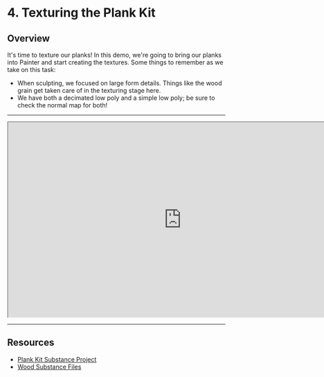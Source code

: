 # 4. Texturing the Plank Kit

<h2>Overview</h2>
<p>It's time to texture our planks! In this demo, we're going to bring our planks into Painter and start creating the textures. Some things to remember as we take on this task:</p>
<ul>
<li>When sculpting, we focused on large form details. Things like the wood grain get taken care of in the texturing stage here.</li>
<li>We have both a decimated low poly and a simple low poly; be sure to check the normal map for both!&nbsp;</li>
</ul>
<hr>
<p><iframe src="https://www.youtube.com/embed/v2wRWAfvnk0?rel=0" width="800" height="450" allowfullscreen="allowfullscreen" allow="accelerometer; autoplay; clipboard-write; encrypted-media; gyroscope; picture-in-picture"></iframe></p>
<hr>
<h2>Resources</h2>
<ul>
<li><a href="https://www.dropbox.com/s/ta1bxbd2909o4so/PlankKit_SubstanceProject.zip?dl=0">Plank Kit Substance Project</a></li>
<li><a href="https://www.dropbox.com/s/krfvvbx8zeth9p1/WoodSubstances.zip?dl=0">Wood Substance Files</a></li>
</ul>